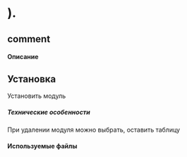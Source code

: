 # ).  #
## comment #

#### Описание

## Установка
Установить модуль

##### Технические особенности
При удалении модуля можно выбрать, оставить таблицу 


#### Используемые файлы
